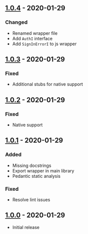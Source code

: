 ## [1.0.4] - 2020-01-29
### Changed
  - Renamed wrapper file
  - Add `AuthI` interface
  - Add `SignInErrorI` to js wrapper

## [1.0.3] - 2020-01-29
### Fixed
  - Additional stubs for native support

## [1.0.2] - 2020-01-29
### Fixed
  - Native support

## [1.0.1] - 2020-01-29
### Added
  - Missing docstrings
  - Export wrapper in main library
  - Pedantic static analysis

### Fixed
  - Resolve lint issues

## [1.0.0] - 2020-01-29
  - Initial release

[Unreleased]: https://github.com/truthmast/sign_in_with_apple_js/compare/87618d4c2c8f384f5d384aa402d3e91916249791...HEAD
[1.0.4]: https://github.com/truthmast/sign_in_with_apple_js/compare/e0bd0f45f942ae20f38d1bd1cf1d1360e4dcc052...87618d4c2c8f384f5d384aa402d3e91916249791
[1.0.3]: https://github.com/truthmast/sign_in_with_apple_js/compare/2cfc7ce887b79f35649e904701bf9faa0b163508...e0bd0f45f942ae20f38d1bd1cf1d1360e4dcc052
[1.0.2]: https://github.com/truthmast/sign_in_with_apple_js/compare/acff126b2039985107c70521cd152045524d021e...2cfc7ce887b79f35649e904701bf9faa0b163508
[1.0.1]: https://github.com/truthmast/sign_in_with_apple_js/compare/e96f01a405198a42ef2ef7e20c6ee5f2ffac7943...acff126b2039985107c70521cd152045524d021e
[1.0.0]: https://github.com/truthmast/sign_in_with_apple_js/commit/e96f01a405198a42ef2ef7e20c6ee5f2ffac7943